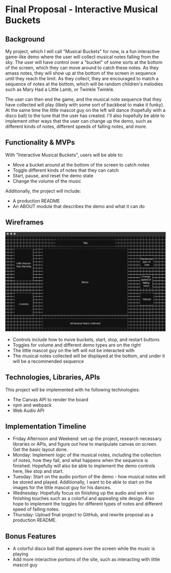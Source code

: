 # Final Proposal - Interactive Musical Buckets

## Background
My project, which I will call "Musical Buckets" for now, is a fun interactive game-like demo where the user will collect musical notes falling from the sky. The user will have control over a "bucket" of some sorts at the bottom of the screen, which they can move around to catch these notes. As they amass notes, they will show up at the bottom of the screen in sequence until they reach the limit. As they collect, they are encouraged to match a sequence of notes at the bottom, which will be random children's melodies such as Mary Had a Little Lamb, or Twinkle Twinkle.

The user can then end the game, and the musical note sequence that they have collected will play (likely with some sort of backbeat to make it funky). At the same time the little mascot guy on the left will dance (hopefully with a disco ball) to the tune that the user has created. I'll also hopefully be able to implement other ways that the user can change up the demo, such as different kinds of notes, different speeds of falling notes, and more.

## Functionality & MVPs
With "Interactive Musical Buckets", users will be able to:
- Move a bucket around at the bottom of the screen to catch notes
- Toggle different kinds of notes that they can catch
- Start, pause, and reset the demo state
- Change the volume of the music

Additionally, the project will include:
- A production README
- An ABOUT module that describes the demo and what it can do

## Wireframes

![plot](./wireframes.png)
- Controls include how to move buckets, start, stop, and restart buttons
- Toggles for volume and different demo types are on the right
- The little mascot guy on the left will not be interacted with
- The musical notes collected will be displayed at the bottom, and under it will be a recommended sequence

## Technologies, Libraries, APIs
This project will be implemented with he following technologies:
- The Canvas API to render the board
- npm and webpack
- Web Audio API

## Implementation Timeline
- Friday Afternoon and Weekend: set up the project, research necessary libraries or APIs, and figure out how to manipulate canvas on screen. Get the basic layout done.
- Monday: Implement logic of the musical notes, including the collection of notes, how they fall, and what happens when the sequence is finished. Hopefully will also be able to implement the demo controls here, like stop and start.
- Tuesday: Start on the audio portion of the demo - how musical notes will be stored and played. Additionally, I want to be able to start on the images for the little mascot guy for his dances.
- Wednesday: Hopefully focus on finishing up the audio and work on finishing touches such as a colorful and appealing site design. Also hope to implement the toggles for different types of notes and different speed of falling notes.
- Thursday: Upload final project to GitHub, and rewrite proposal as a production README.

## Bonus Features
- A colorful disco ball that appears over the screen while the music is playing
- Add more interactive portions of the site, such as interacting with little mascot guy